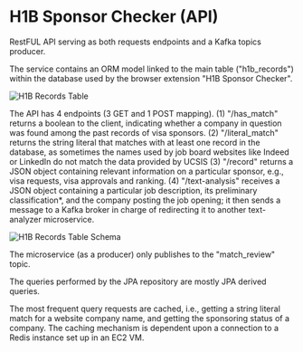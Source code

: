 # H1B Sponsor Checker (API)
RestFUL API serving as both requests endpoints and a Kafka topics producer.

The service contains an ORM model linked to the main table ("h1b_records") within the database used by the browser extension "H1B Sponsor Checker".

![H1B Records Table](https://raw.githubusercontent.com/pakitow/pakitow/main/images-repository/table-records.png "Table Records Snippet")

The API has 4 endpoints (3 GET and 1 POST mapping). 
(1) "/has_match" returns a boolean to the client, indicating whether a company in question was found among the past records of visa sponsors.
(2) "/literal_match" returns the string literal that matches with at least one record in the database, as sometimes the names used by job board websites like Indeed or LinkedIn do not match the data provided by UCSIS
(3) "/record" returns a JSON object containing relevant information on a particular sponsor, e.g., visa requests, visa approvals and ranking.
(4) "/text-analysis" receives a JSON object containing a particular job description, its preliminary classification*, and the company posting the job opening; it then sends a message to a Kafka broker in charge of redirecting it to another text-analyzer microservice.

![H1B Records Table Schema](https://raw.githubusercontent.com/pakitow/pakitow/main/images-repository/table-schema.png "Table Schema")

The microservice (as a producer) only publishes to the "match_review" topic.

The queries performed by the JPA repository are mostly JPA derived queries.

The most frequent query requests are cached, i.e., getting a string literal match for a website company name, and getting the sponsoring status of a company. The caching mechanism is dependent upon a connection to a Redis instance set up in an EC2 VM.
